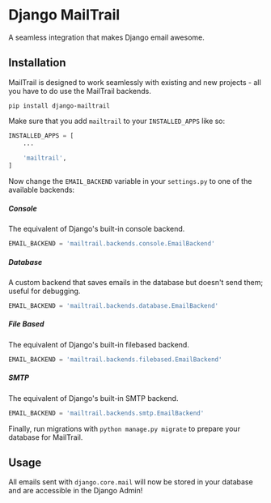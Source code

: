 # Django MailTrail
A seamless integration that makes Django email awesome.

## Installation
MailTrail is designed to work seamlessly with existing and new projects - all you have to do use the MailTrail backends.

```
pip install django-mailtrail
```

Make sure that you add `mailtrail` to your `INSTALLED_APPS` like so:
```python
INSTALLED_APPS = [
    ...
    
    'mailtrail',
]
```

Now change the `EMAIL_BACKEND` variable in your `settings.py` to one of the available backends:

##### Console

The equivalent of Django's built-in console backend.
```python
EMAIL_BACKEND = 'mailtrail.backends.console.EmailBackend'
```

##### Database

A custom backend that saves emails in the database but doesn't send them; useful for debugging.
```python
EMAIL_BACKEND = 'mailtrail.backends.database.EmailBackend'
```

##### File Based

The equivalent of Django's built-in filebased backend.
```python
EMAIL_BACKEND = 'mailtrail.backends.filebased.EmailBackend'
```

##### SMTP

The equivalent of Django's built-in SMTP backend.
```python
EMAIL_BACKEND = 'mailtrail.backends.smtp.EmailBackend'
```

Finally, run migrations with `python manage.py migrate` to prepare your database for MailTrail.

## Usage
All emails sent with `django.core.mail` will now be stored in your database and are accessible
in the Django Admin!

